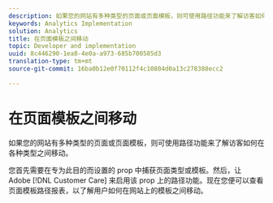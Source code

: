 ```yaml
---
description: 如果您的网站有多种类型的页面或页面模板，则可使用路径功能来了解访客如何在各种类型之间移动。
keywords: Analytics Implementation
solution: Analytics
title: 在页面模板之间移动
topic: Developer and implementation
uuid: 8c446290-1ea8-4e0a-a973-685b700585d3
translation-type: tm+mt
source-git-commit: 16ba0b12e0f70112f4c10804d0a13c278388ecc2

---
```



# 在页面模板之间移动

如果您的网站有多种类型的页面或页面模板，则可使用路径功能来了解访客如何在各种类型之间移动。

您首先需要在专为此目的而设置的 prop 中捕获页面类型或模板。然后，让 Adobe [!DNL Customer Care] 来启用该 prop 上的路径功能。现在您便可以查看页面模板路径报表，以了解用户如何在网站上的模板之间移动。
